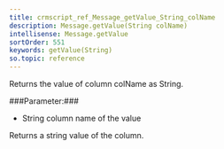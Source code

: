 ```yaml
---
title: crmscript_ref_Message_getValue_String_colName
description: Message.getValue(String colName)
intellisense: Message.getValue
sortOrder: 551
keywords: getValue(String)
so.topic: reference
---
```


Returns the value of column colName as String.



###Parameter:###


 - String column name of the value


Returns a string value of the column.


